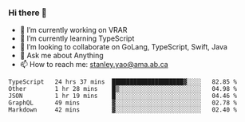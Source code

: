 ### Hi there 👋

- 🔭 I’m currently working on VRAR
- 🌱 I’m currently learning TypeScript
- 👯 I’m looking to collaborate on GoLang, TypeScript, Swift, Java
- 💬 Ask me about Anything
- 📫 How to reach me: stanley.yao@ama.ab.ca


<!--START_SECTION:waka-->
```text
TypeScript   24 hrs 37 mins  ████████████████████▓░░░░   82.85 % 
Other        1 hr 28 mins    █▒░░░░░░░░░░░░░░░░░░░░░░░   04.98 % 
JSON         1 hr 19 mins    █░░░░░░░░░░░░░░░░░░░░░░░░   04.46 % 
GraphQL      49 mins         ▓░░░░░░░░░░░░░░░░░░░░░░░░   02.78 % 
Markdown     42 mins         ▓░░░░░░░░░░░░░░░░░░░░░░░░   02.40 % 
```
<!--END_SECTION:waka-->
